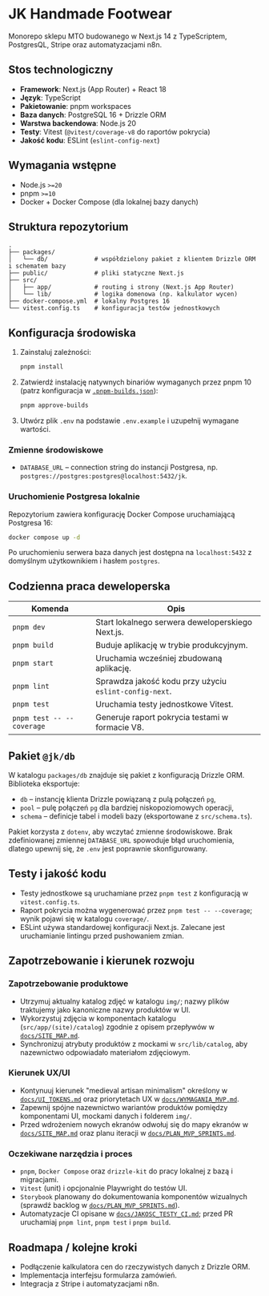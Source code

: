 # JK Handmade Footwear

Monorepo sklepu MTO budowanego w Next.js 14 z TypeScriptem, PostgresQL, Stripe oraz automatyzacjami n8n.

## Stos technologiczny

- **Framework**: Next.js (App Router) + React 18
- **Język**: TypeScript
- **Pakietowanie**: pnpm workspaces
- **Baza danych**: PostgreSQL 16 + Drizzle ORM
- **Warstwa backendowa**: Node.js 20
- **Testy**: Vitest (`@vitest/coverage-v8` do raportów pokrycia)
- **Jakość kodu**: ESLint (`eslint-config-next`)

## Wymagania wstępne

- Node.js `>=20`
- pnpm `>=10`
- Docker + Docker Compose (dla lokalnej bazy danych)

## Struktura repozytorium

```
.
├── packages/
│   └── db/             # współdzielony pakiet z klientem Drizzle ORM i schematem bazy
├── public/             # pliki statyczne Next.js
├── src/
│   ├── app/            # routing i strony (Next.js App Router)
│   └── lib/            # logika domenowa (np. kalkulator wycen)
├── docker-compose.yml  # lokalny Postgres 16
└── vitest.config.ts    # konfiguracja testów jednostkowych
```

## Konfiguracja środowiska

1. Zainstaluj zależności:
   ```bash
   pnpm install
   ```
2. Zatwierdź instalację natywnych binariów wymaganych przez pnpm 10 (patrz konfiguracja w [`.pnpm-builds.json`](./.pnpm-builds.json)):
   ```bash
   pnpm approve-builds
   ```
3. Utwórz plik `.env` na podstawie `.env.example` i uzupełnij wymagane wartości.

### Zmienne środowiskowe

- `DATABASE_URL` – connection string do instancji Postgresa, np. `postgres://postgres:postgres@localhost:5432/jk`.

### Uruchomienie Postgresa lokalnie

Repozytorium zawiera konfigurację Docker Compose uruchamiającą Postgresa 16:

```bash
docker compose up -d
```

Po uruchomieniu serwera baza danych jest dostępna na `localhost:5432` z domyślnym użytkownikiem i hasłem `postgres`.

## Codzienna praca deweloperska

| Komenda | Opis |
| --- | --- |
| `pnpm dev` | Start lokalnego serwera deweloperskiego Next.js. |
| `pnpm build` | Buduje aplikację w trybie produkcyjnym. |
| `pnpm start` | Uruchamia wcześniej zbudowaną aplikację. |
| `pnpm lint` | Sprawdza jakość kodu przy użyciu `eslint-config-next`. |
| `pnpm test` | Uruchamia testy jednostkowe Vitest. |
| `pnpm test -- --coverage` | Generuje raport pokrycia testami w formacie V8. |

## Pakiet `@jk/db`

W katalogu `packages/db` znajduje się pakiet z konfiguracją Drizzle ORM. Biblioteka eksportuje:

- `db` – instancję klienta Drizzle powiązaną z pulą połączeń `pg`,
- `pool` – pulę połączeń `pg` dla bardziej niskopoziomowych operacji,
- `schema` – definicje tabel i modeli bazy (eksportowane z `src/schema.ts`).

Pakiet korzysta z `dotenv`, aby wczytać zmienne środowiskowe. Brak zdefiniowanej zmiennej `DATABASE_URL` spowoduje błąd uruchomienia, dlatego upewnij się, że `.env` jest poprawnie skonfigurowany.

## Testy i jakość kodu

- Testy jednostkowe są uruchamiane przez `pnpm test` z konfiguracją w `vitest.config.ts`.
- Raport pokrycia można wygenerować przez `pnpm test -- --coverage`; wynik pojawi się w katalogu `coverage/`.
- ESLint używa standardowej konfiguracji Next.js. Zalecane jest uruchamianie lintingu przed pushowaniem zmian.

## Zapotrzebowanie i kierunek rozwoju

### Zapotrzebowanie produktowe

- Utrzymuj aktualny katalog zdjęć w katalogu `img/`; nazwy plików traktujemy jako kanoniczne nazwy produktów w UI.
- Wykorzystuj zdjęcia w komponentach katalogu (`src/app/(site)/catalog`) zgodnie z opisem przepływów w [`docs/SITE_MAP.md`](./docs/SITE_MAP.md).
- Synchronizuj atrybuty produktów z mockami w `src/lib/catalog`, aby nazewnictwo odpowiadało materiałom zdjęciowym.

### Kierunek UX/UI

- Kontynuuj kierunek "medieval artisan minimalism" określony w [`docs/UI_TOKENS.md`](./docs/UI_TOKENS.md) oraz priorytetach UX w [`docs/WYMAGANIA_MVP.md`](./docs/WYMAGANIA_MVP.md).
- Zapewnij spójne nazewnictwo wariantów produktów pomiędzy komponentami UI, mockami danych i folderem `img/`.
- Przed wdrożeniem nowych ekranów odwołuj się do mapy ekranów w [`docs/SITE_MAP.md`](./docs/SITE_MAP.md) oraz planu iteracji w [`docs/PLAN_MVP_SPRINTS.md`](./docs/PLAN_MVP_SPRINTS.md).

### Oczekiwane narzędzia i proces

- `pnpm`, `Docker Compose` oraz `drizzle-kit` do pracy lokalnej z bazą i migracjami.
- `Vitest` (unit) i opcjonalnie Playwright do testów UI.
- `Storybook` planowany do dokumentowania komponentów wizualnych (sprawdź backlog w [`docs/PLAN_MVP_SPRINTS.md`](./docs/PLAN_MVP_SPRINTS.md)).
- Automatyzacje CI opisane w [`docs/JAKOSC_TESTY_CI.md`](./docs/JAKOSC_TESTY_CI.md); przed PR uruchamiaj `pnpm lint`, `pnpm test` i `pnpm build`.

## Roadmapa / kolejne kroki

- Podłączenie kalkulatora cen do rzeczywistych danych z Drizzle ORM.
- Implementacja interfejsu formularza zamówień.
- Integracja z Stripe i automatyzacjami n8n.
